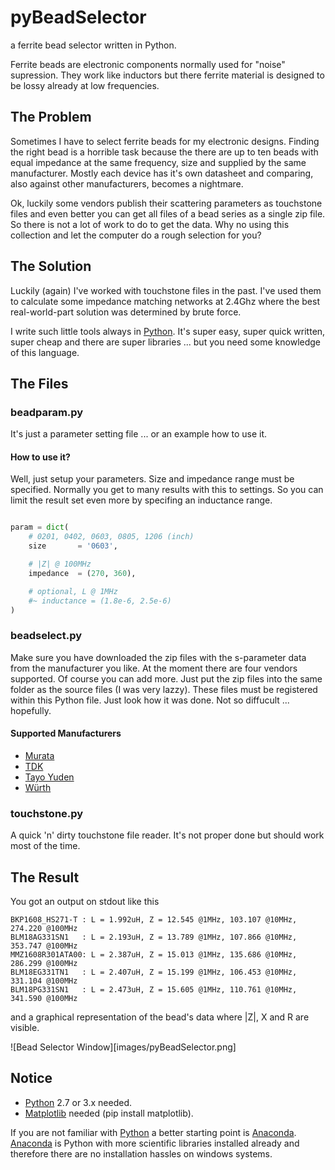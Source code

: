 pyBeadSelector
==============
a ferrite bead selector written in Python.

Ferrite beads are electronic components normally used for "noise" supression.
They work like inductors but there ferrite material is designed to be
lossy already at low frequencies.

The Problem
-----------
Sometimes I have to select ferrite beads for my electronic designs. Finding the right bead is a horrible task because the there are up to ten beads with equal impedance at the same frequency, size and supplied by the same manufacturer. Mostly each device has it's own datasheet and comparing, also against other manufacturers, becomes a nightmare.

Ok, luckily some vendors publish their scattering parameters as touchstone files
and even better you can get all files of a bead series as a single zip file. So there is not a lot of work to do to get the data. Why no using this collection and let the computer do a rough selection for you?


The Solution
------------
Luckily (again) I've worked with touchstone files in the past. I've used them to calculate some impedance matching networks at 2.4Ghz where the best real-world-part solution was determined by brute force.

I write such little tools always in [Python]. It's super easy, super quick written, super cheap and there are super libraries ... but you need some knowledge of this language.


The Files
---------
### beadparam.py
It's just a parameter setting file ... or an example how to use it.
#### How to use it?
Well, just setup your parameters. Size and impedance range must be specified.
Normally you get to many results with this to settings. So you can limit the result set even more by specifing an inductance range.

```python

param = dict(
    # 0201, 0402, 0603, 0805, 1206 (inch)
    size       = '0603',

    # |Z| @ 100MHz
    impedance  = (270, 360),

    # optional, L @ 1MHz
    #~ inductance = (1.8e-6, 2.5e-6)
)

```

### beadselect.py
Make sure you have downloaded the zip files with the s-parameter data from the manufacturer you like. At the moment there are four vendors supported. Of course you can add more. Just put the zip files into the same folder as the source files (I was very lazzy). These files must be registered within this Python file. Just look how it was done. Not so diffucult ... hopefully.

#### Supported Manufacturers
- [Murata]
- [TDK]
- [Tayo Yuden]
- [Würth]


### touchstone.py
A quick 'n' dirty touchstone file reader.
It's not proper done but should work most of the time.

The Result
----------
You got an output on stdout like this

```
BKP1608_HS271-T : L = 1.992uH, Z = 12.545 @1MHz, 103.107 @10MHz, 274.220 @100MHz
BLM18AG331SN1   : L = 2.193uH, Z = 13.789 @1MHz, 107.866 @10MHz, 353.747 @100MHz
MMZ1608R301ATA00: L = 2.387uH, Z = 15.013 @1MHz, 135.686 @10MHz, 286.299 @100MHz
BLM18EG331TN1   : L = 2.407uH, Z = 15.199 @1MHz, 106.453 @10MHz, 331.104 @100MHz
BLM18PG331SN1   : L = 2.473uH, Z = 15.605 @1MHz, 110.761 @10MHz, 341.590 @100MHz
```

and a graphical representation of the bead's data where |Z|, X and R are visible.

![Bead Selector Window][images/pyBeadSelector.png]


Notice
------
- [Python] 2.7 or 3.x needed.
- [Matplotlib] needed (pip install matplotlib).

If you are not familiar with [Python] a better starting point is [Anaconda].
[Anaconda] is Python with more scientific libraries installed already and therefore there are no installation hassles on windows systems.


[pyBeadSelector.png]: https://github.com/kungpfui//master/images/icon48.png "Logo Title Text 2"

[Murata]: http://www.murata.com/en-us/tool/sparameter/ferritebead/
[TDK]: https://product.tdk.com/info/en/technicalsupport/tvcl/general/beads.html
[Tayo Yuden]: http://www.yuden.co.jp/ut/product/support/pdf_spice_spara/
[Würth]: http://www.we-online.de/web/de/electronic_components/toolbox_pbs/S_Parameter_1.php
[Python]: http://www.python.org
[Matplotlib]: http://matplotlib.org/
[Anaconda]: https://www.continuum.io

